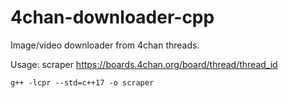 # 4chan-downloader-cpp
Image/video downloader from 4chan threads.

Usage: scraper https://boards.4chan.org/board/thread/thread_id

`g++ -lcpr --std=c++17 -o scraper`
